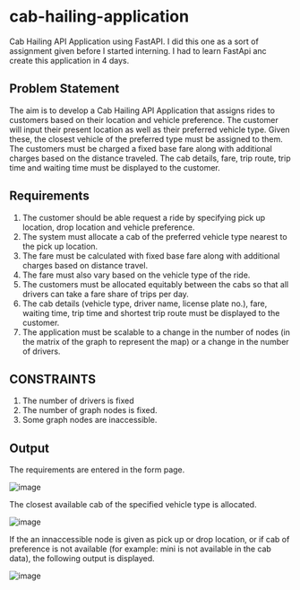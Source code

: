 # cab-hailing-application
Cab Hailing API Application using FastAPI. I did this one as a sort of assignment given before I started interning. I had to learn FastApi anc create this application in 4 days.

## Problem Statement
The aim is  to develop a Cab Hailing API Application that assigns rides to customers based on their location and vehicle preference. The customer will input their present location as well as their preferred vehicle type. Given these, the closest vehicle of the preferred type must be assigned to them.  The customers must be charged a fixed base fare along with additional charges based on the distance traveled. The cab details, fare,  trip route, trip time and waiting time must be displayed to the customer.

## Requirements
1) The customer should be able request a ride by specifying pick up location, drop location and vehicle preference.
2) The system must allocate a cab of the preferred vehicle type nearest to the pick up location.
3) The fare must be calculated with fixed base fare along with additional charges based on distance travel.
4) The fare must also vary based on the vehicle type of the ride.
5) The customers must be allocated equitably between the cabs so that all drivers can take a fare share of trips per day.
6) The cab details (vehicle type, driver name, license plate no.), fare, waiting time, trip time and shortest trip route must be displayed to the customer.
7) The application must be scalable to a change in the number of nodes (in the matrix of the graph to represent the map) or a change in the number of drivers.

## CONSTRAINTS
1) The number of drivers is fixed
2) The number of graph nodes is fixed.
3) Some graph nodes are inaccessible.

## Output

The requirements are entered in the form page.


![image](https://github.com/shwethanathan/cab-hailing-application/assets/126972707/6247923d-3b4f-4d4c-a648-21ef9779bb2a)



   
The closest available cab of the specified vehicle type is allocated.


![image](https://github.com/shwethanathan/cab-hailing-application/assets/126972707/2d7169c1-ded5-4f0b-b593-0a873a6fa3e4)




If the an innaccessible node is given as pick up or drop location, or if cab of preference is not available (for example: mini is not available in the cab data), the following output is displayed.


![image](https://github.com/shwethanathan/cab-hailing-application/assets/126972707/7d0f1b48-5d89-48f3-a963-cbaadbe2280e)





